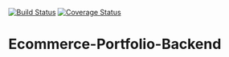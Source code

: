 [![Build Status](https://travis-ci.org/Eyiperez/Ecommerce-Portfolio-Backend.svg?branch=master)](https://travis-ci.org/Eyiperez/Ecommerce-Portfolio-Backend)
[![Coverage Status](https://coveralls.io/repos/github/Eyiperez/Ecommerce-Portfolio-Backend/badge.svg?branch=master)](https://coveralls.io/github/Eyiperez/Ecommerce-Portfolio-Backend?branch=master)
# Ecommerce-Portfolio-Backend

